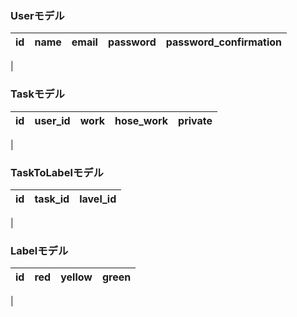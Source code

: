### Userモデル

|id |name  |email  |password|password_confirmation|
|---|---|---|---|---|
|

### Taskモデル

|id |user_id  |work  |hose_work|private|
|---|---|---|---|---|
|

### TaskToLabelモデル

|id |task_id  |lavel_id  |
|---|---|---|
|

### Labelモデル

|id |red  |yellow  |green|
|---|---|---|---|
|
